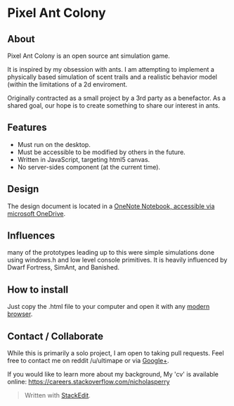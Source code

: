 
# Pixel Ant Colony

## About
Pixel Ant Colony is an open source ant simulation game.

It is inspired by my obsession with ants. I am attempting to implement a physically based simulation of scent trails and a realistic behavior model (within the limitations of a 2d enviroment.

Originally contracted as a small project by a 3rd party as a benefactor. As a shared goal, our hope is to create something to share our interest in ants.

## Features

 - Must run on the desktop.
 - Must be accessible to be modified by others in the future.
 - Written in JavaScript, targeting html5 canvas.  
 - No server-sides component (at the current time).

## Design 
The design document is located in a [OneNote Notebook, accessible via microsoft OneDrive][1].

## Influences
many of the prototypes leading up to this were simple simulations done using windows.h and low level console primitives. It is heavily influenced by Dwarf Fortress, SimAnt, and Banished.

## How to install
Just copy the .html file to your computer and open it with any [modern browser][2].

## Contact / Collaborate
While this is primarily a solo project, I am open to taking pull requests. Feel free to contact me on reddit /u/ultimape or via [Google+][3].

If you would like to learn more about my background, My 'cv' is available online: https://careers.stackoverflow.com/nicholasperry

> Written with [StackEdit](https://stackedit.io/).


  [1]: https://skydrive.live.com/redir?page=view&resid=13B6E055D5BD0E7A!2473&authkey=!AP8P3kjBRdoM5io
  [2]: www.google.com/chrome/
  [3]: https://plus.google.com/+NicholasPerry-Ape/posts/1tzy7tdHuj4